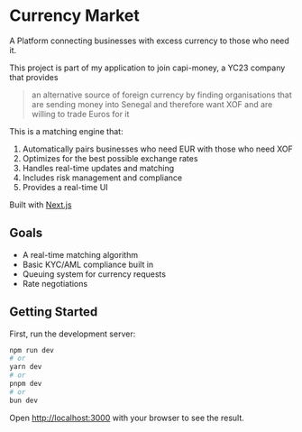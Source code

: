 # Currency Market

A Platform connecting businesses with excess currency to those who need it.

This project is part of my application to join capi-money, a YC23 company that provides
>an alternative source of foreign currency by finding organisations that are sending money into Senegal and therefore want XOF and are willing to trade Euros for it

This is a matching engine that:

1. Automatically pairs businesses who need EUR with those who need XOF
2. Optimizes for the best possible exchange rates
3. Handles real-time updates and matching
4. Includes risk management and compliance
5. Provides a real-time UI

Built with [Next.js](https://nextjs.org) 

## Goals

- A real-time matching algorithm
- Basic KYC/AML compliance built in
- Queuing system for currency requests
- Rate negotiations

## Getting Started

First, run the development server:

```bash
npm run dev
# or
yarn dev
# or
pnpm dev
# or
bun dev
```

Open [http://localhost:3000](http://localhost:3000) with your browser to see the result.

